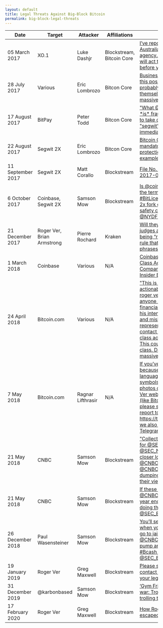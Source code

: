 ```yaml
---
layout: default
title: Legal Threats Against Big-Block Bitcoin
permalink: big-block-legal-threats
---
```


| Date              | Target                     | Attacker          | Affiliations              | Source                                                                                                                                                                                                                                                                                                                                                                                                                                                            |
| ----------------- | -------------------------- | ----------------- | ------------------------- | ----------------------------------------------------------------------------------------------------------------------------------------------------------------------------------------------------------------------------------------------------------------------------------------------------------------------------------------------------------------------------------------------------------------------------------------------------------------- |
| 05 March 2017     | XO.1                       | Luke Dashjr       | Blockstream, Bitcoin Core | [](https://np.reddit.com/r/Bitcoin/comments/5xkvc1/psa_were_running_a_stress_test_of_our_blockchain/deizcgq/)[I’ve reported you to the Australian cyber-crime agency. Hopefully they will act to stop you before your attack.](https://np.reddit.com/r/Bitcoin/comments/5xkvc1/psa_were_running_a_stress_test_of_our_blockchain/deizcgq/)                                                                                                                         |
| 28 July 2017      | Various                    | Eric Lombrozo     | Bitcon Core               | [](https://twitter.com/eric_lombrozo/status/890900135990837249)[Businesses that take this position are probably setting themselves up for massive legal liabilities.](https://twitter.com/eric_lombrozo/status/890900135990837249)                                                                                                                                                                                                                                |
| 17 August 2017    | BitPay                     | Peter Todd        | Bitcon Core               | [](https://www.reddit.com/r/Bitcoin/comments/6uaw4y/peter_todd_on_second_thought_im_changing_my_mind/)["What @BitPay just did \*is\* fraud. They need to take down their "segwit" upgrade post immediately."](https://www.reddit.com/r/Bitcoin/comments/6uaw4y/peter_todd_on_second_thought_im_changing_my_mind/)                                                                                                                                                 |
| 22 August 2017    | Segwit 2X                  | Eric Lombrozo     | Bitcon Core               | [](https://lists.linuxfoundation.org/pipermail/bitcoin-segwit2x/2017-August/000259.html)[Bitcoin Cash's mandatory replay protection - an example for B2X](https://lists.linuxfoundation.org/pipermail/bitcoin-segwit2x/2017-August/000259.html)                                                                                                                                                                                                                   |
| 11 September 2017 | Segwit 2X                  | Matt Corallo      | Blockstream               | [](https://www.sec.gov/comments/sr-nysearca-2017-06/nysearca201706-161046.htm)[File No. SR-NYSEArca-2017-06](https://www.sec.gov/comments/sr-nysearca-2017-06/nysearca201706-161046.htm)                                                                                                                                                                                                                                                                          |
| 6 October 2017    | Coinbase, Segwit 2X        | Samson Mow        | Blockstream               | [](https://twitter.com/Excellion/status/916491407270879232)[Is @coinbase breaking the terms of the #BitLicense Endorsing 2x fork definitely raises safety concerns.<br>@NYDFS](https://twitter.com/Excellion/status/916491407270879232)                                                                                                                                                                                                                           |
| 21 December 2017  | Roger Ver, Brian Armstrong | Pierre Rochard    | Kraken                    | [](https://twitter.com/pierre_rochard/status/943870400840306694?s=20)[Will they also accuse judges and juries of being “retarded” if they rule that the two phrases too similar?](https://twitter.com/pierre_rochard/status/943870400840306694?s=20)                                                                                                                                                                                                              |
| 1 March 2018      | Coinbase                   | Various           | N/A                       | [](https://cointelegraph.com/news/coinbase-user-files-class-action-against-company-claims-insider-bch-trading)[Coinbase User Files Class Action Against Company, Claims Insider BCH Trading](https://cointelegraph.com/news/coinbase-user-files-class-action-against-company-claims-insider-bch-trading)                                                                                                                                                          |
| 24 April 2018     | Bitcoin.com                | Various           | N/A                       | [](https://www.reddit.com/r/Bitcoin/comments/8emf82/this_is_legally_actionable_fraud_by_roger_ver_i/)["This is legally actionable fraud by roger ver. I encourage anyone who has been financially harmed by his intentional deceit and misleading representations to contact a reputable class action attorney. This could be a huge class. Damages massive."](https://www.reddit.com/r/Bitcoin/comments/8emf82/this_is_legally_actionable_fraud_by_roger_ver_i/) |
| 7 May 2018        | Bitcoin.com                | Ragnar Lifthrasir | N/A                       | [](https://twitter.com/Ragnarly/status/990212856820809729?ref_src=twsrc%5Etfw)[If you’ve lost bitcoin because of misleading language, ticker symbols, graphics, or photos on any Roger Ver website or wallet (like Bitcoin .com) please submit your report to: https://t.co/Tvk2YG4bju we also have a Telegram group.](https://twitter.com/Ragnarly/status/990212856820809729?ref_src=twsrc%5Etfw)                                                                |
| 21 May 2018       | CNBC                       | Samson Mow        | Blockstream               | [](https://twitter.com/Excellion/status/998762417470373888?s=20)["Collecting some gems for @SEC\_Enforcement @SEC\_News to take a closer look at @CNBCFastMoney @CNBC pumping and dumping altcoins on their viewers."](https://twitter.com/Excellion/status/998762417470373888?s=20)                                                                                                                                                                              |
| 21 May 2018       | CNBC                       | Samson Mow        | Blockstream               | [](https://twitter.com/Excellion/status/976628574919671808?s=20)[If these guys at @CNBC aren’t in jail by year end, someone isn’t doing their job. @SEC\_Enforcement](https://twitter.com/Excellion/status/976628574919671808?s=20)                                                                                                                                                                                                                               |
| 26 December 2018  | Paul Wasensteiner          | Samson Mow        | Blockstream               | [You’ll see real cheering when you and your wife go to jail for using @CNBCFastMoney to pump and dump #Bcash on noobs. @SEC\_Enforcement.](https://coinspice.io/news/bitcoin-dev-company-blockstream-cso-urges-jailing-of-bitcoin-cash-proponents/)                                                                                                                                                                                                               |
| 19 January 2019   | Roger Ver                  | Greg Maxwell      | Blockstream               | [](https://www.reddit.com/r/btc/comments/ahu9zo/please_send_me_the_contact_information_for_your/)[Please send me the contact information for your legal council](https://www.reddit.com/r/btc/comments/ahu9zo/please_send_me_the_contact_information_for_your/)                                                                                                                                                                                                   |
| 31 December 2019  | @karbonbased               | Samson Mow        | Blockstream               | [‘Gym Friend’ meme war: Troll trolled after trolling troll](https://modernconsensus.com/people/gym-friend-meme-war-troll-trolled-after-trolling-troll/)                                                                                                                                                                                                                                                                                                           |
| 17 February 2020  | Roger Ver                  | Greg Maxwell      | Blockstream               | [](https://www.reddit.com/r/btc/comments/f5lm9r/how_roger_ver_escaped_taxes/fhzg431/?utm_source=share&utm_medium=web2x)[How Roger Ver escaped taxes](https://www.reddit.com/r/btc/comments/f5lm9r/how_roger_ver_escaped_taxes/fhzg431/?utm_source=share&utm_medium=web2x)                                                                                                                                                                                         |
